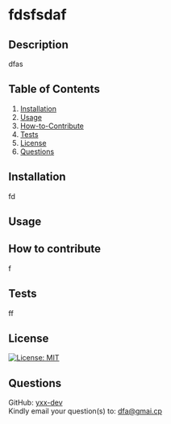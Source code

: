 # fdsfsdaf

## Description
dfas

## Table of Contents
1. [Installation](#Installation)
2. [Usage](#Usage)
3. [How-to-Contribute](#How-to-Contribute)
4. [Tests](#Tests)
5. [License](#License)
6. [Questions](#Questions)

## Installation
fd

## Usage


## How to contribute
f

## Tests
ff

## License
[![License: MIT](https://img.shields.io/badge/License-MIT-yellow.svg)](https://opensource.org/licenses/MIT)

## Questions
GitHub: [yxx-dev](https://github.com/yxx-dev)  
Kindly email your question(s) to: dfa@gmai.cp
